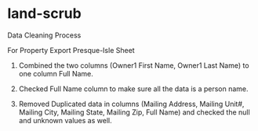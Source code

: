 # land-scrub
Data Cleaning Process

For Property Export Presque-Isle Sheet

1.	Combined the two columns (Owner1 First Name, Owner1 Last Name) to one column Full Name. 

2.	 Checked Full Name column to make sure all the data is a person name.


3.	Removed Duplicated data in columns (Mailing Address, Mailing Unit#, Mailing City, Mailing State, Mailing Zip, Full Name) and checked the null and unknown values as well.
